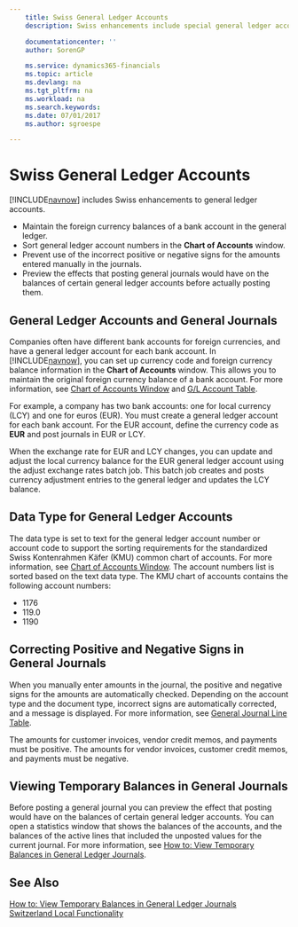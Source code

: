 ```yaml
---
    title: Swiss General Ledger Accounts
    description: Swiss enhancements include special general ledger account features.

    documentationcenter: ''
    author: SorenGP

    ms.service: dynamics365-financials
    ms.topic: article
    ms.devlang: na
    ms.tgt_pltfrm: na
    ms.workload: na
    ms.search.keywords:
    ms.date: 07/01/2017
    ms.author: sgroespe

---
```

# Swiss General Ledger Accounts
[!INCLUDE[navnow](../../includes/navnow_md.md)] includes Swiss enhancements to general ledger accounts.

- Maintain the foreign currency balances of a bank account in the general ledger.  
- Sort general ledger account numbers in the **Chart of Accounts** window.  
- Prevent use of the incorrect positive or negative signs for the amounts entered manually in the journals.  
- Preview the effects that posting general journals would have on the balances of certain general ledger accounts before actually posting them.  

## General Ledger Accounts and General Journals  
Companies often have different bank accounts for foreign currencies, and have a general ledger account for each bank account. In [!INCLUDE[navnow](../../includes/navnow_md.md)], you can set up currency code and foreign currency balance information in the **Chart of Accounts** window. This allows you to maintain the original foreign currency balance of a bank account. For more information, see [Chart of Accounts Window](assetId:///fa407624-b670-44b6-8397-91aa606e4c39) and [G/L Account Table](assetId:///a65c2b09-9bb2-43db-8c53-c047bfc49777).  

For example, a company has two bank accounts: one for local currency (LCY) and one for euros (EUR). You must create a general ledger account for each bank account. For the EUR account, define the currency code as **EUR** and post journals in EUR or LCY.  

When the exchange rate for EUR and LCY changes, you can update and adjust the local currency balance for the EUR general ledger account using the adjust exchange rates batch job. This batch job creates and posts currency adjustment entries to the general ledger and updates the LCY balance.  

## Data Type for General Ledger Accounts  
The data type is set to text for the general ledger account number or account code to support the sorting requirements for the standardized Swiss Kontenrahmen Käfer (KMU) common chart of accounts. For more information, see [Chart of Accounts Window](assetId:///fa407624-b670-44b6-8397-91aa606e4c39). The account numbers list is sorted based on the text data type. The KMU chart of accounts contains the following account numbers:  

- 1176  
- 119.0  
- 1190  

## Correcting Positive and Negative Signs in General Journals  
When you manually enter amounts in the journal, the positive and negative signs for the amounts are automatically checked. Depending on the account type and the document type, incorrect signs are automatically corrected, and a message is displayed. For more information, see [General Journal Line Table](assetId:///5308c791-0964-41d9-bc54-fd87e815d1be).  

The amounts for customer invoices, vendor credit memos, and payments must be positive. The amounts for vendor invoices, customer credit memos, and payments must be negative.  

## Viewing Temporary Balances in General Journals  
Before posting a general journal you can preview the effect that posting would have on the balances of certain general ledger accounts. You can open a statistics window that shows the balances of the accounts, and the balances of the active lines that included the unposted values for the current journal. For more information, see [How to: View Temporary Balances in General Ledger Journals](how-to-view-temporary-balances-in-general-ledger-journals.md).  

## See Also  
 [How to: View Temporary Balances in General Ledger Journals](how-to-view-temporary-balances-in-general-ledger-journals.md)   
 [Switzerland Local Functionality](switzerland-local-functionality.md)
